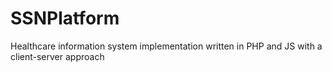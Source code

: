 # SSNPlatform
Healthcare information system implementation written in PHP and JS with a client-server approach
